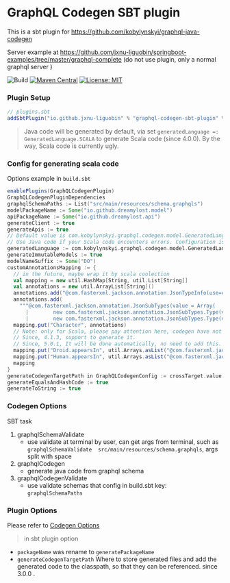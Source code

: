 # GraphQL Codegen SBT plugin #

This is a sbt plugin for https://github.com/kobylynskyi/graphql-java-codegen

Server example at https://github.com/jxnu-liguobin/springboot-examples/tree/master/graphql-complete (do not use plugin,
only a normal graphql server )

![Build](https://github.com/kobylynskyi/graphql-java-codegen/workflows/Build/badge.svg)
[![Maven Central](https://maven-badges.herokuapp.com/maven-central/io.github.jxnu-liguobin/graphql-codegen-sbt-plugin/badge.svg)](https://maven-badges.herokuapp.com/maven-central/io.github.jxnu-liguobin/graphql-codegen-sbt-plugin)
[![License: MIT](https://img.shields.io/badge/License-MIT-yellow.svg)](https://opensource.org/licenses/MIT)

### Plugin Setup

```scala
// plugins.sbt
addSbtPlugin("io.github.jxnu-liguobin" % "graphql-codegen-sbt-plugin" % "<version>") // since graphql-java-codegen V2.2.1
```

> Java code will be generated by default, via set `generatedLanguage =: GeneratedLanguage.SCALA` to generate Scala code (since 4.0.0). By the way, Scala code is currently ugly.

### Config for generating scala code

Options example in ```build.sbt```

```scala
enablePlugins(GraphQLCodegenPlugin)
GraphQLCodegenPluginDependencies
graphqlSchemaPaths := List("src/main/resources/schema.graphqls")
modelPackageName := Some("io.github.dreamylost.model")
apiPackageName := Some("io.github.dreamylost.api")
generateClient := true
generateApis := true
// Default value is com.kobylynskyi.graphql.codegen.model.GeneratedLanguage.JAVA to generate java codes
// Use Java code if your Scala code encounters errors. Configuration is the same. QAQ
generatedLanguage := com.kobylynskyi.graphql.codegen.model.GeneratedLanguage.SCALA
generateImmutableModels := true
modelNameSuffix := Some("DO")
customAnnotationsMapping := {
  // in the future, maybe wrap it by scala coolection
  val mapping = new util.HashMap[String, util.List[String]]
  val annotations = new util.ArrayList[String]()
  annotations.add("@com.fasterxml.jackson.annotation.JsonTypeInfo(use=com.fasterxml.jackson.annotation.JsonTypeInfo.Id.NAME, include=com.fasterxml.jackson.annotation.JsonTypeInfo.As.PROPERTY,property = \"__typename\")")
  annotations.add(
    """@com.fasterxml.jackson.annotation.JsonSubTypes(value = Array(
      |        new com.fasterxml.jackson.annotation.JsonSubTypes.Type(value = classOf[HumanDO], name = "Human"),
      |        new com.fasterxml.jackson.annotation.JsonSubTypes.Type(value = classOf[DroidDO], name = "Droid")))""".stripMargin)
  mapping.put("Character", annotations)
  // Note: only for Scala, please pay attention here, codegen have not generated `EpisodeDOTypeRefer.scala` class, so you should create it.
  // Since, 4.1.3, support to generate it.
  // Since, 5.0.1, It will be done automatically, no need to add this.
  mapping.put("Droid.appearsIn", util.Arrays.asList("@com.fasterxml.jackson.module.scala.JsonScalaEnumeration(classOf[io.github.dreamylost.model.EpisodeDOTypeRefer])"))
  mapping.put("Human.appearsIn", util.Arrays.asList("@com.fasterxml.jackson.module.scala.JsonScalaEnumeration(classOf[io.github.dreamylost.model.EpisodeDOTypeRefer])"))
  mapping
}
generateCodegenTargetPath in GraphQLCodegenConfig := crossTarget.value / "src_managed_graphql_scala"
generateEqualsAndHashCode := true
generateToString := true
```

### Codegen Options

SBT task

1. graphqlSchemaValidate
    - use validate at terminal by user, can get args from terminal, such
      as `graphqlSchemaValidate  src/main/resources/schema.graphqls`, args split with space
2. graphqlCodegen
    - generate java code from graphql schema
3. graphqlCodegenValidate
    - use validate schemas that config in build.sbt key: `graphqlSchemaPaths`

### Plugin Options

Please refer to [Codegen Options](../../docs/codegen-options.md)

> in sbt plugin option

- `packageName` was rename to `generatePackageName`
- `generateCodegenTargetPath` Where to store generated files and add the generated code to the classpath, so that they
  can be referenced. since 3.0.0 .